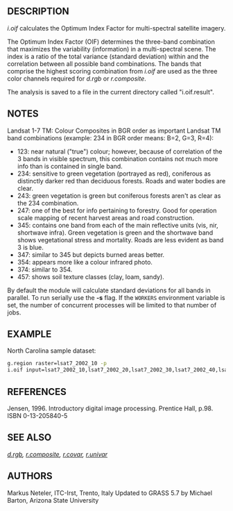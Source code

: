 ## DESCRIPTION

*i.oif* calculates the Optimum Index Factor for multi-spectral satellite
imagery.

The Optimum Index Factor (OIF) determines the three-band combination
that maximizes the variability (information) in a multi-spectral scene.
The index is a ratio of the total variance (standard deviation) within
and the correlation between all possible band combinations. The bands
that comprise the highest scoring combination from *i.oif* are used as
the three color channels required for *d.rgb* or *r.composite*.

The analysis is saved to a file in the current directory called
"i.oif.result".

## NOTES

Landsat 1-7 TM: Colour Composites in BGR order as important Landsat TM
band combinations (example: 234 in BGR order means: B=2, G=3, R=4):

- 123: near natural ("true") colour; however, because of correlation of
  the 3 bands in visible spectrum, this combination contains not much
  more info than is contained in single band.
- 234: sensitive to green vegetation (portrayed as red), coniferous as
  distinctly darker red than deciduous forests. Roads and water bodies
  are clear.
- 243: green vegetation is green but coniferous forests aren't as clear
  as the 234 combination.
- 247: one of the best for info pertaining to forestry. Good for
  operation scale mapping of recent harvest areas and road construction.
- 345: contains one band from each of the main reflective units (vis,
  nir, shortwave infra). Green vegetation is green and the shortwave
  band shows vegetational stress and mortality. Roads are less evident
  as band 3 is blue.
- 347: similar to 345 but depicts burned areas better.
- 354: appears more like a colour infrared photo.
- 374: similar to 354.
- 457: shows soil texture classes (clay, loam, sandy).

By default the module will calculate standard deviations for all bands
in parallel. To run serially use the **-s** flag. If the `WORKERS`
environment variable is set, the number of concurrent processes will be
limited to that number of jobs.

## EXAMPLE

North Carolina sample dataset:

```bash
g.region raster=lsat7_2002_10 -p
i.oif input=lsat7_2002_10,lsat7_2002_20,lsat7_2002_30,lsat7_2002_40,lsat7_2002_50,lsat7_2002_70
```

## REFERENCES

Jensen, 1996. Introductory digital image processing. Prentice Hall,
p.98. ISBN 0-13-205840-5

## SEE ALSO

*[d.rgb](d.rgb.md), [r.composite](r.composite.md),
[r.covar](r.covar.md), [r.univar](r.univar.md)*

## AUTHORS

Markus Neteler, ITC-Irst, Trento, Italy
Updated to GRASS 5.7 by Michael Barton, Arizona State University
